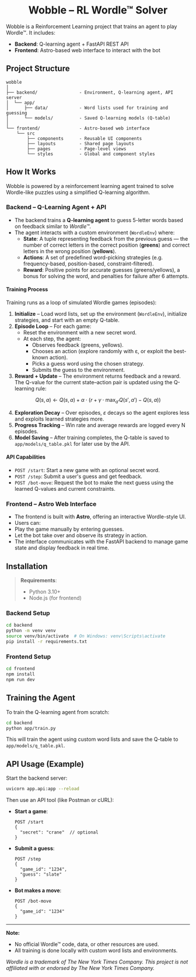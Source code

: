 <div align="center">
<h1>Wobble – RL Wordle™ Solver</h1>
</div>
Wobble is a Reinforcement Learning project that trains an agent to play Wordle™. It includes:

- **Backend**: Q-learning agent + FastAPI REST API
- **Frontend**: Astro-based web interface to interact with the bot

## Project Structure

```
wobble
│
├── backend/                - Environment, Q-learning agent, API server
│  └── app/
│      ├── data/            - Word lists used for training and guessing
│      └── models/          - Saved Q-learning models (Q-table)
│
└── frontend/               - Astro-based web interface
    └── src
        ├── components      - Reusable UI components
        ├── layouts         - Shared page layouts
        ├── pages           - Page-level views
        └── styles          - Global and component styles
```

## How It Works

Wobble is powered by a reinforcement learning agent trained to solve Wordle-like puzzles using a simplified Q-learning algorithm.

### Backend – Q-Learning Agent + API

- The backend trains a **Q-learning agent** to guess 5-letter words based on feedback similar to *Wordle™*.
- The agent interacts with a custom environment (`WordleEnv`) where:
  - **State**: A tuple representing feedback from the previous guess — the number of correct letters in the correct position (**greens**) and correct letters in the wrong position (**yellows**).
  - **Actions**: A set of predefined word-picking strategies (e.g. frequency-based, position-based, constraint-filtered).
  - **Reward**: Positive points for accurate guesses (greens/yellows), a bonus for solving the word, and penalties for failure after 6 attempts.

#### Training Process

Training runs as a loop of simulated Wordle games (episodes):

1. **Initialize** – Load word lists, set up the environment (`WordleEnv`), initialize strategies, and start with an empty Q-table.
2. **Episode Loop** – For each game:
   - Reset the environment with a new secret word.
   - At each step, the agent:
     - Observes feedback (greens, yellows).
     - Chooses an action (explore randomly with ε, or exploit the best-known action).
     - Picks a guess word using the chosen strategy.
     - Submits the guess to the environment.
3. **Reward + Update** – The environment returns feedback and a reward.
   The Q-value for the current state–action pair is updated using the Q-learning rule:

$$
Q(s, a) \leftarrow Q(s, a) + \alpha \cdot \Big( r + \gamma \cdot \max_{a'} Q(s', a') - Q(s, a) \Big)
$$


4. **Exploration Decay** – Over episodes, $\varepsilon$ decays so the agent explores less and exploits learned strategies more.
5. **Progress Tracking** – Win rate and average rewards are logged every N episodes.
6. **Model Saving** – After training completes, the Q-table is saved to `app/models/q_table.pkl` for later use by the API.

#### API Capabilities

- `POST /start`: Start a new game with an optional secret word.
- `POST /step`: Submit a user's guess and get feedback.
- `POST /bot-move`: Request the bot to make the next guess using the learned Q-values and current constraints.

### Frontend – Astro Web Interface

- The frontend is built with **Astro**, offering an interactive Wordle-style UI.
- Users can:
- Play the game manually by entering guesses.
- Let the bot take over and observe its strategy in action.
- The interface communicates with the FastAPI backend to manage game state and display feedback in real time.

## Installation

> **Requirements**:
> - Python 3.10+
> - Node.js (for frontend)

### Backend Setup

```bash
cd backend
python -m venv venv
source venv/bin/activate  # On Windows: venv\Scripts\activate
pip install -r requirements.txt
````

### Frontend Setup

```bash
cd frontend
npm install
npm run dev
```

## Training the Agent

To train the Q-learning agent from scratch:

```bash
cd backend
python app/train.py
```

This will train the agent using custom word lists and save the Q-table to `app/models/q_table.pkl`.

## API Usage (Example)

Start the backend server:

```bash
uvicorn app.api:app --reload
```

Then use an API tool (like Postman or cURL):

* **Start a game**:

  ```http
  POST /start
  {
    "secret": "crane"  // optional
  }
  ```

* **Submit a guess**:

  ```http
  POST /step
  {
    "game_id": "1234",
    "guess": "slate"
  }
  ```

* **Bot makes a move**:

  ```http
  POST /bot-move
  {
    "game_id": "1234"
  }
  ```

---

**Note:**

* No official Wordle™ code, data, or other resources are used.
* All training is done locally with custom word lists and environments.

*Wordle is a trademark of The New York Times Company. This project is not affiliated with or endorsed by The New York Times Company.*
